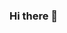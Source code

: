 ### Hi there 👋

<!--
**Harshitha-S561420/Harshitha-S561420** is a ✨ _special_ ✨ repository because its `README.md` (this file) appears on your GitHub profile.

Here are some ideas to get you started:

- 🔭 I’m currently working on github
- 🌱 I’m currently learning webapps
- 👯 I’m looking to collaborate on github
- 🤔 I’m looking for help with Assignment
- 💬 Ask me about git 
- 📫 How to reach me: https://github.com/Harshitha-S561420/Harshitha-S561420/edit/main/README.md
- 😄 Pronouns: she
- ⚡ Fun fact: A shrimp's heart is in its head.
-->
